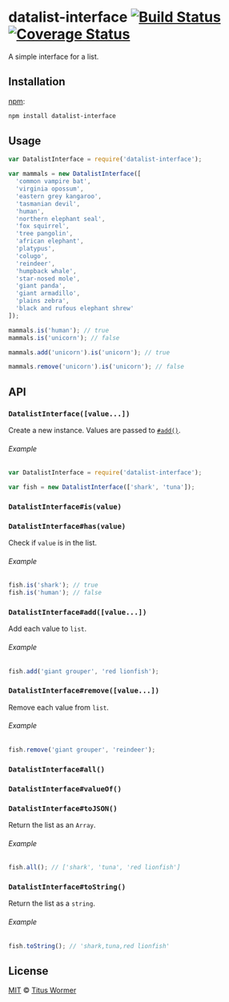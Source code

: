 # datalist-interface [![Build Status][travis-badge]][travis] [![Coverage Status][codecov-badge]][codecov]

A simple interface for a list.

## Installation

[npm][]:

```bash
npm install datalist-interface
```

## Usage

```js
var DatalistInterface = require('datalist-interface');

var mammals = new DatalistInterface([
  'common vampire bat',
  'virginia opossum',
  'eastern grey kangaroo',
  'tasmanian devil',
  'human',
  'northern elephant seal',
  'fox squirrel',
  'tree pangolin',
  'african elephant',
  'platypus',
  'colugo',
  'reindeer',
  'humpback whale',
  'star-nosed mole',
  'giant panda',
  'giant armadillo',
  'plains zebra',
  'black and rufous elephant shrew'
]);

mammals.is('human'); // true
mammals.is('unicorn'); // false

mammals.add('unicorn').is('unicorn'); // true

mammals.remove('unicorn').is('unicorn'); // false
```

## API

### `DatalistInterface([value...])`

Create a new instance.  Values are passed to [`#add()`][add].

###### Example

```js
var DatalistInterface = require('datalist-interface');

var fish = new DatalistInterface(['shark', 'tuna']);
```

### `DatalistInterface#is(value)`

### `DatalistInterface#has(value)`

Check if `value` is in the list.

###### Example

```js
fish.is('shark'); // true
fish.is('human'); // false
```

### `DatalistInterface#add([value...])`

Add each value to `list`.

###### Example

```js
fish.add('giant grouper', 'red lionfish');
```

### `DatalistInterface#remove([value...])`

Remove each value from `list`.

###### Example

```js
fish.remove('giant grouper', 'reindeer');
```

### `DatalistInterface#all()`

### `DatalistInterface#valueOf()`

### `DatalistInterface#toJSON()`

Return the list as an `Array`.

###### Example

```js
fish.all(); // ['shark', 'tuna', 'red lionfish']
```

### `DatalistInterface#toString()`

Return the list as a `string`.

###### Example

```js
fish.toString(); // 'shark,tuna,red lionfish'
```

## License

[MIT][license] © [Titus Wormer][author]

<!-- Definitions -->

[travis-badge]: https://img.shields.io/travis/wooorm/datalist-interface.svg

[travis]: https://travis-ci.org/wooorm/datalist-interface

[codecov-badge]: https://img.shields.io/codecov/c/github/wooorm/datalist-interface.svg

[codecov]: https://codecov.io/github/wooorm/datalist-interface

[npm]: https://docs.npmjs.com/cli/install

[license]: LICENSE

[author]: http://wooorm.com

[add]: #datalistinterfaceaddvalue
